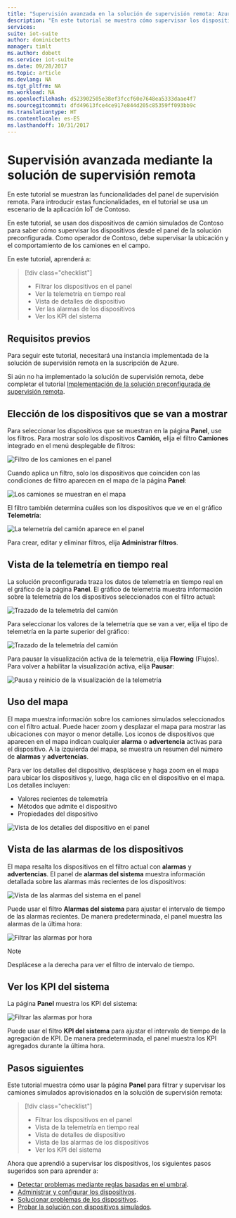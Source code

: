 ```yaml
---
title: "Supervisión avanzada en la solución de supervisión remota: Azure | Microsoft Docs"
description: "En este tutorial se muestra cómo supervisar los dispositivos con el panel de la solución de supervisión remota."
services: 
suite: iot-suite
author: dominicbetts
manager: timlt
ms.author: dobett
ms.service: iot-suite
ms.date: 09/28/2017
ms.topic: article
ms.devlang: NA
ms.tgt_pltfrm: NA
ms.workload: NA
ms.openlocfilehash: d523902505e38ef3fccf60e7648ea5333daae4f7
ms.sourcegitcommit: dfd49613fce4ce917e844d205c85359ff093bb9c
ms.translationtype: HT
ms.contentlocale: es-ES
ms.lasthandoff: 10/31/2017
---
```

# <a name="perform-advanced-monitoring-using-the-remote-monitoring-solution"></a>Supervisión avanzada mediante la solución de supervisión remota

En este tutorial se muestran las funcionalidades del panel de supervisión remota. Para introducir estas funcionalidades, en el tutorial se usa un escenario de la aplicación IoT de Contoso.

En este tutorial, se usan dos dispositivos de camión simulados de Contoso para saber cómo supervisar los dispositivos desde el panel de la solución preconfigurada. Como operador de Contoso, debe supervisar la ubicación y el comportamiento de los camiones en el campo.

En este tutorial, aprenderá a:

>[!div class="checklist"]
> * Filtrar los dispositivos en el panel
> * Ver la telemetría en tiempo real
> * Vista de detalles de dispositivo
> * Ver las alarmas de los dispositivos
> * Ver los KPI del sistema

## <a name="prerequisites"></a>Requisitos previos

Para seguir este tutorial, necesitará una instancia implementada de la solución de supervisión remota en la suscripción de Azure.

Si aún no ha implementado la solución de supervisión remota, debe completar el tutorial [Implementación de la solución preconfigurada de supervisión remota](iot-suite-remote-monitoring-deploy.md).

## <a name="choose-the-devices-to-display"></a>Elección de los dispositivos que se van a mostrar

Para seleccionar los dispositivos que se muestran en la página **Panel**, use los filtros. Para mostrar solo los dispositivos **Camión**, elija el filtro **Camiones** integrado en el menú desplegable de filtros:

![Filtro de los camiones en el panel](media/iot-suite-remote-monitoring-monitor/dashboardtruckfilter.png)

Cuando aplica un filtro, solo los dispositivos que coinciden con las condiciones de filtro aparecen en el mapa de la página **Panel**:

![Los camiones se muestran en el mapa](media/iot-suite-remote-monitoring-monitor/dashboardtruckmap.png)

El filtro también determina cuáles son los dispositivos que ve en el gráfico **Telemetría**:

![La telemetría del camión aparece en el panel](media/iot-suite-remote-monitoring-monitor/dashboardtelemetry.png)

Para crear, editar y eliminar filtros, elija **Administrar filtros**.

## <a name="view-real-time-telemetry"></a>Vista de la telemetría en tiempo real

La solución preconfigurada traza los datos de telemetría en tiempo real en el gráfico de la página **Panel**. El gráfico de telemetría muestra información sobre la telemetría de los dispositivos seleccionados con el filtro actual:

![Trazado de la telemetría del camión](media/iot-suite-remote-monitoring-monitor/dashboardtelemetryview.png)

Para seleccionar los valores de la telemetría que se van a ver, elija el tipo de telemetría en la parte superior del gráfico:

![Trazado de la telemetría del camión](media/iot-suite-remote-monitoring-monitor/dashboardselecttelemetry.png)

Para pausar la visualización activa de la telemetría, elija **Flowing** (Flujos). Para volver a habilitar la visualización activa, elija **Pausar**:

![Pausa y reinicio de la visualización de la telemetría](media/iot-suite-remote-monitoring-monitor/dashboardtelemetrypause.png)

## <a name="use-the-map"></a>Uso del mapa

El mapa muestra información sobre los camiones simulados seleccionados con el filtro actual. Puede hacer zoom y desplazar el mapa para mostrar las ubicaciones con mayor o menor detalle. Los iconos de dispositivos que aparecen en el mapa indican cualquier **alarma** o **advertencia** activas para el dispositivo. A la izquierda del mapa, se muestra un resumen del número de **alarmas** y **advertencias**.

Para ver los detalles del dispositivo, desplácese y haga zoom en el mapa para ubicar los dispositivos y, luego, haga clic en el dispositivo en el mapa. Los detalles incluyen:

* Valores recientes de telemetría
* Métodos que admite el dispositivo
* Propiedades del dispositivo

![Vista de los detalles del dispositivo en el panel](media/iot-suite-remote-monitoring-monitor/dashboarddevicedetail.png)

## <a name="view-alarms-from-your-devices"></a>Vista de las alarmas de los dispositivos

El mapa resalta los dispositivos en el filtro actual con **alarmas** y **advertencias**. El panel de **alarmas del sistema** muestra información detallada sobre las alarmas más recientes de los dispositivos:

![Vista de las alarmas del sistema en el panel](media/iot-suite-remote-monitoring-monitor/dashboardsystemalarms.png)

Puede usar el filtro **Alarmas del sistema** para ajustar el intervalo de tiempo de las alarmas recientes. De manera predeterminada, el panel muestra las alarmas de la última hora:

![Filtrar las alarmas por hora](media/iot-suite-remote-monitoring-monitor/dashboardalarmsfilter.png)

> [!NOTE]
> Desplácese a la derecha para ver el filtro de intervalo de tiempo.

## <a name="view-the-system-kpis"></a>Ver los KPI del sistema

La página **Panel** muestra los KPI del sistema:

![Filtrar las alarmas por hora](media/iot-suite-remote-monitoring-monitor/dashboardkpis.png)

Puede usar el filtro **KPI del sistema** para ajustar el intervalo de tiempo de la agregación de KPI. De manera predeterminada, el panel muestra los KPI agregados durante la última hora.

## <a name="next-steps"></a>Pasos siguientes

Este tutorial muestra cómo usar la página **Panel** para filtrar y supervisar los camiones simulados aprovisionados en la solución de supervisión remota:

<!-- Repeat task list from intro -->
>[!div class="checklist"]
> * Filtrar los dispositivos en el panel
> * Vista de la telemetría en tiempo real
> * Vista de detalles de dispositivo
> * Vista de las alarmas de los dispositivos
> * Ver los KPI del sistema

Ahora que aprendió a supervisar los dispositivos, los siguientes pasos sugeridos son para aprender a:

* [Detectar problemas mediante reglas basadas en el umbral](./iot-suite-remote-monitoring-automate.md).
* [Administrar y configurar los dispositivos](./iot-suite-remote-monitoring-manage.md).
* [Solucionar problemas de los dispositivos](./iot-suite-remote-monitoring-maintain.md).
* [Probar la solución con dispositivos simulados](iot-suite-remote-monitoring-test.md).

<!-- Next tutorials in the sequence -->